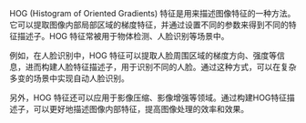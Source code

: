 HOG (Histogram of Oriented Gradients) 特征是用来描述图像特征的一种方法。它可以提取图像内部局部区域的梯度特征，并通过设置不同的参数来得到不同的特征描述子。HOG 特征常被用于物体检测、人脸识别等场景中。

例如，在人脸识别中，HOG 特征可以提取人脸周围区域的梯度方向、强度等信息，进而构建人脸特征描述子，用于识别不同的人脸。通过这种方式，可以在复杂多变的场景中实现自动人脸识别。

另外，HOG 特征还可以应用于影像压缩、影像增强等领域。通过构建HOG特征描述子，可以更好地描述图像内部特征，提高图像处理的效率和效果。